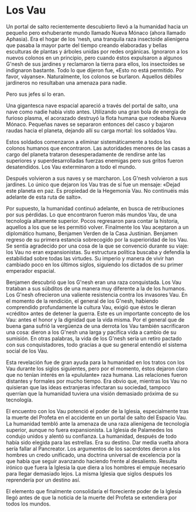 # Los Vau

Un portal de salto recientemente descubierto llevó a la humanidad hacia un pequeño pero exhuberante mundo llamado Nueva Mónaco (ahora llamado Aphasia). Era el hogar de los 'nesh, una tranquila raza insectoide alienígena que pasaba la mayor parte del tiempo creando elaboradas y bellas esculturas de plantas y árboles unidas por redes orgánicas. Ignoraron a los nuevos colonos en un principio, pero cuando éstos expulsaron a algunos G'nesh de sus jardines y reclamaron la tierra para ellos, los insectoides se indignaron bastante. Todo lo que dijeron fue, «Esto no está permitido. Por favor, váyanse». Naturalmente, los colonos se burlaron. Aquellos débiles jardineros no resultaban una amenaza para nadie.

Pero sus jefes sí lo eran.

Una gigantesca nave espacial apareció a través del portal de salto, una nave como nadie había visto antes. Utilizando una gran bola de energía de furioso plasma, el acorazado destruyó la flota humana que rodeaba Nueva Mónaco. Pequeñas naves se separaron entonces del casco y bajaron raudas hacia el planeta, dejando allí su carga mortal: los soldados Vau.

Estos soldados comenzaron a eliminar sistemáticamente a todos los colonos humanos que encontraron. Las autoridades menores de las casas a cargo del planeta trataron desesperadamente de rendirse ante las superiores y superdesarrolladas fuerzas enemigas pero sus gritos fueron desatendidos. Los Vau exterminaron a todo el mundo.

Después volvieron a sus naves y se marcharon. Los G'nesh volvieron a sus jardines. Lo único que dejaron los Vau tras de sí fue un mensaje: «Dejad este planeta en paz. Es propiedad de la Hegemonía Vau. No continuéis más adelante de esta ruta de salto».

Por supuesto, la humanidad continuó adelante, en busca de retribuciones por sus pérdidas. Lo que encontraron fueron más mundos Vau, de una tecnología altamente superior. Pocos regresaron para contar la historia, aquellos a los que se les permitió volver. Finalmente los Vau aceptaron a un diplomático humano, Benjamen Verden de la Casa Justinian. Benjamen regreso de su primera estancia sobrecogido por la superioridad de los Vau. Se sentía agradecido por una cosa de la que se convenció durante su viaje: los Vau no eran expansionistas. Su estructura política buscaba y defendía la estabilidad sobre todas las virtudes. Su imperio y manera de vivir han cambiado poco en los últimos siglos, siguiendo los dictados de su primer emperador espacial.

Benjamen descubrió que los G'nesh eran una raza conquistada. Los Vau trataban a sus súbditos de una manera muy diferente a la de los humanos. Los G'nesh ofrecieron una valiente resistencia contra los invasores Vau. En el momento de la rendición, el general de los G'nesh, habiendo comprendido profundamente la cultura Vau, exigió que éstos le dieran «crédito» antes de detener la guerra. Este es un importante concepto de los Vau: antes el honor y la dignidad que la vida misma. Por el general que de buena gana sufrió la vergüenza de una derrota los Vau también sacrificaron una cosa: dieron a los G'nesh una larga y pacífica vida a cambio de su sumisión. En otras palabras, la vida de los G'nesh sería un retiro pactado con sus conquistadores, todo gracias a que su general entendió el sistema social de los Vau.

Esta revelación fue de gran ayuda para la humanidad en los tratos con los Vau durante los siglos siguientes, pero por el momento, éstos dejaron claro que no tenían interés en la «pululante» raza humana. Las relaciones fueron distantes y formales por mucho tiempo. Era obvio que, mientras los Vau no quisieran que las ideas extranjeras infectaran su sociedad, tampoco querrían que la humanidad tuviera una visión demasiado próxima de su tecnología.

El encuentro con los Vau potenció el poder de la Iglesia, especialmente tras la muerte del Profeta en el accidente en un portal de salto del Espacio Vau. La humanidad tembló ante la amenaza de una raza alienígena de tecnología superior, aunque no fuera expansionista. La Iglesia de Palamedes los condujo unidos y alentó su confianza. La humanidad, después de todo había sido elegida para las estrellas. Era su destino. Dar media vuelta ahora sería fallar al Pancreator. Los argumentos de los sacerdotes dieron a los hombres un credo unificado, una doctrina universal de excelencia por la que había que seguir avanzando haciendo frente al desaliento. Resulta irónico que fuera la Iglesia la que diera a los hombres el empuje necesario para llegar demasiado lejos. La misma Iglesia que siglos después los reprendería por un destino así.

El elemento que finalmente consolidaría el floreciente poder de la Iglesia llegó antes de que la noticia de la muerte del Profeta se extendiera por todos los mundos.

